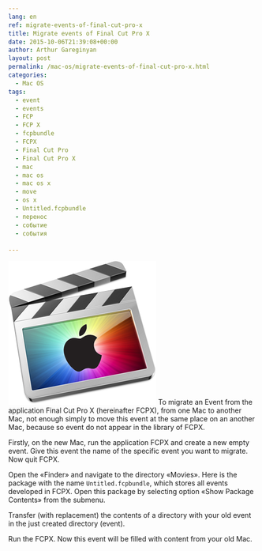 ```yaml
---
lang: en
ref: migrate-events-of-final-cut-pro-x
title: Migrate events of Final Cut Pro X
date: 2015-10-06T21:39:08+00:00
author: Arthur Gareginyan
layout: post
permalink: /mac-os/migrate-events-of-final-cut-pro-x.html
categories:
  - Mac OS
tags:
  - event
  - events
  - FCP
  - FCP X
  - fcpbundle
  - FCPX
  - Final Cut Pro
  - Final Cut Pro X
  - mac
  - mac os
  - mac os x
  - move
  - os x
  - Untitled.fcpbundle
  - перенос
  - событие
  - события

---
```


![thumb](/images/thumbnail/fcpx-apple.png)
To migrate an Event from the application Final Cut Pro X (hereinafter FCPX), from one Mac to another Mac, not enough simply to move this event at the same place on an another Mac, because so event do not appear in the library of FCPX.


Firstly, on the new Mac, run the application FCPX and create a new empty event. Give this event the name of the specific event you want to migrate. Now quit FCPX. 

Open the «Finder» and navigate to the directory «Movies». Here is the package with the name `Untitled.fcpbundle`, which stores all events developed in FCPX. Open this package by selecting option «Show Package Contents» from the submenu.

Transfer (with replacement) the contents of a directory with your old event in the just created directory (event).

Run the FCPX. Now this event will be filled with content from your old Mac.
